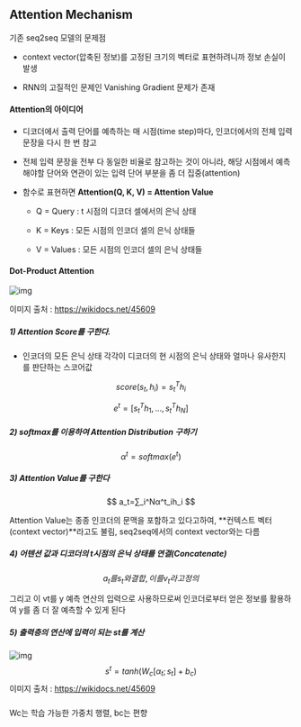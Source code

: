 ## Attention Mechanism

기존 seq2seq 모델의 문제점

* context vector(압축된 정보)를 고정된 크기의 벡터로 표현하려니까 정보 손실이 발생

* RNN의 고질적인 문제인 Vanishing Gradient 문제가 존재



#### Attention의 아이디어

* 디코더에서 출력 단어를 예측하는 매 시점(time step)마다, 인코더에서의 전체 입력 문장을 다시 한 번 참고

* 전체 입력 문장을 전부 다 동일한 비율로 참고하는 것이 아니라, 해당 시점에서 예측해야할 단어와 연관이 있는 입력 단어 부분을 좀 더 집중(attention)

* 함수로 표현하면 **Attention(Q, K, V) = Attention Value**
  * Q = Query : t 시점의 디코더 셀에서의 은닉 상태 

  * K = Keys : 모든 시점의 인코더 셀의 은닉 상태들 
  * V = Values : 모든 시점의 인코더 셀의 은닉 상태들

#### 

#### Dot-Product Attention

![img](https://wikidocs.net/images/page/22893/dotproductattention1_final.PNG)

이미지 출처 : https://wikidocs.net/45609

##### 1) Attention Score를 구한다.

* 인코더의 모든 은닉 상태 각각이 디코더의 현 시점의 은닉 상태와 얼마나 유사한지를 판단하는 스코어값

$$
score(s_t, h_i)=s^T_th_i
$$

$$
e^t=[s^T_th_1,...,s^T_th_N]
$$

##### 2) softmax를 이용하여 Attention Distribution 구하기

$$
α^t=softmax(e^t)
$$

##### 3) Attention Value를 구한다

$$
a_t=∑_i^Nα^t_ih_i
$$

 Attention Value는 종종 인코더의 문맥을 포함하고 있다고하여, **컨텍스트 벡터(context vector)**라고도 불림, seq2seq에서의 context vector와는 다름



##### 4) 어텐션 값과 디코더의 t시점의 은닉 상태를 연결(Concatenate)

$$
a_t를 s_t와 결합, 이를 v_t라고 정의
$$

그리고 이 vt를 y 예측 연산의 입력으로 사용하므로써 인코더로부터 얻은 정보를 활용하여 y를 좀 더 잘 예측할 수 있게 된다



##### 5) 출력층의 연산에 입력이 되는 st를 계산

![img](https://wikidocs.net/images/page/22893/st.PNG)
$$
s^t=tanh(W_c[α_t;s_t]+b_c)
$$
이미지 출처 : https://wikidocs.net/45609

##### 

Wc는 학습 가능한 가중치 행렬, bc는 편향